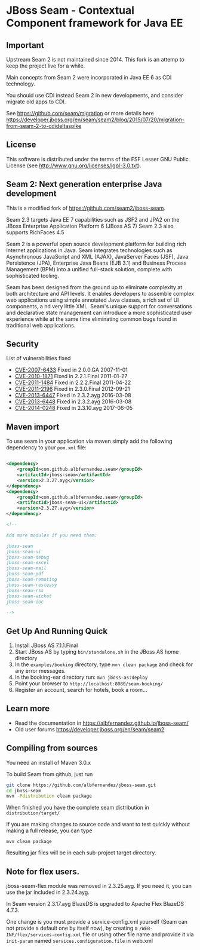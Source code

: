 # JBoss Seam - Contextual Component framework for Java EE

## Important

Upstream Seam 2 is not maintained since 2014. This fork is an attemp to keep the project live for a while.

Main concepts from Seam 2 were incorporated in Java EE 6 as CDI technology.

You should use CDI instead Seam 2 in new developments, and consider migrate old apps to CDI.

See https://github.com/seam/migration or more details here https://developer.jboss.org/en/seam/seam2/blog/2015/07/20/migration-from-seam-2-to-cdideltaspike


## License

This software is distributed under the terms of the FSF Lesser GNU
Public License (see http://www.gnu.org/licenses/lgpl-3.0.txt). 

## Seam 2: Next generation enterprise Java development

This is a modified fork of https://github.com/seam2/jboss-seam.

Seam 2.3 targets Java EE 7 capabilities such as JSF2 and JPA2 on the JBoss Enterprise Application Platform 6 (JBoss AS 7) 
Seam 2.3 also supports RichFaces 4.5

Seam 2 is a powerful open source development platform for building rich Internet applications in Java. 
Seam integrates technologies such as Asynchronous JavaScript and XML (AJAX), JavaServer Faces (JSF), Java Persistence (JPA),
 Enterprise Java Beans (EJB 3.1) and Business Process Management (BPM) into a unified full-stack solution, complete with sophisticated tooling.

Seam has been designed from the ground up to eliminate complexity at both architecture and API levels. 
It enables developers to assemble complex web applications using simple annotated Java classes, a rich set of UI components, a
nd very little XML. 
Seam's unique support for conversations and declarative state management can introduce a more sophisticated user 
experience while at the same time eliminating common bugs found in traditional web applications. 

## Security

List of vulnerabilities fixed

  - [CVE-2007-6433](https://nvd.nist.gov/vuln/detail/CVE-2007-6433) Fixed in 2.0.0.GA 2007-11-01
  - [CVE-2010-1871](https://nvd.nist.gov/vuln/detail/CVE-2010-1871) Fixed in 2.2.1.Final 2011-01-27
  - [CVE-2011-1484](https://nvd.nist.gov/vuln/detail/CVE-2011-1484) Fixed in 2.2.2.Final 2011-04-22
  - [CVE-2011-2196](https://nvd.nist.gov/vuln/detail/CVE-2011-2196) Fixed in 2.3.0.Final 2012-09-21
  - [CVE-2013-6447](https://nvd.nist.gov/vuln/detail/CVE-2013-6447) Fixed in 2.3.2.ayg 2016-03-08
  - [CVE-2013-6448](https://nvd.nist.gov/vuln/detail/CVE-2013-6448) Fixed in 2.3.2.ayg 2016-03-08
  - [CVE-2014-0248](https://nvd.nist.gov/vuln/detail/CVE-2014-0248) Fixed in 2.3.10.ayg 2017-06-05

## Maven import

To use seam in your application via maven simply add the following dependency to your ``pom.xml`` file:

```xml

<dependency>
    <groupId>com.github.albfernandez.seam</groupId>
    <artifactId>jboss-seam</artifactId>
    <version>2.3.27.ayg</version>
</dependency>
<dependency>
    <groupId>com.github.albfernandez.seam</groupId>
    <artifactId>jboss-seam-ui</artifactId>
    <version>2.3.27.ayg</version>
</dependency>

<!-- 

Add more modules if you need them: 

jboss-seam
jboss-seam-ui
jboss-seam-debug
jboss-seam-excel
jboss-seam-mail
jboss-seam-pdf
jboss-seam-remoting
jboss-seam-resteasy
jboss-seam-rss
jboss-seam-wicket
jboss-seam-ioc

-->
```



## Get Up And Running Quick

1. Install JBoss AS 7.1.1.Final  
2. Start JBoss AS by typing `bin/standalone.sh` in the JBoss AS home directory
3. In the `examples/booking` directory, type `mvn clean package` and check  for any error messages.
4. In the booking-ear directory run:
    `mvn jboss-as:deploy`   
5. Point your browser to `http://localhost:8080/seam-booking/`    
6. Register an account, search for hotels, book a room...

## Learn more

* Read the documentation in https://albfernandez.github.io/jboss-seam/
* Old user forums https://developer.jboss.org/en/seam/seam2

## Compiling from sources

You need an install of Maven 3.0.x


To build Seam from github, just run 

```bash
git clone https://github.com/albfernandez/jboss-seam.git
cd jboss-seam
mvn -Pdistribution clean package
``` 

When finished you have the complete seam distribution in ``distribution/target/``

If you are making changes to source code and want to test quickly without making a full release, you can type

    mvn clean package

Resulting jar files will be in each sub-project target directory.



## Note for flex users.

jboss-seam-flex module was removed in 2.3.25.ayg. If you need it, you can use the jar included in 2.3.24.ayg.

In Seam version 2.3.17.ayg BlazeDS is upgraded to Apache Flex BlazeDS 4.7.3. 

One change is you must provide a service-config.xml yourself (Seam can not provide a default one by itself now), by creating a ``/WEB-INF/flex/services-config.xml`` file or using other file name and provide it via ``init-param`` named  ``services.configuration.file`` in web.xml 


